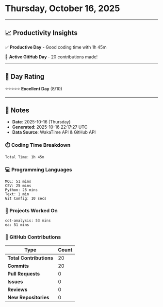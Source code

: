 # Thursday, October 16, 2025

---

## 📈 Productivity Insights

✅ **Productive Day** - Good coding time with 1h 45m

🚀 **Active GitHub Day** - 20 contributions made!

---

## 🎯 Day Rating

⭐⭐⭐⭐⭐ **Excellent Day** (8/10)

---

## 📝 Notes

- **Date**: 2025-10-16 (Thursday)
- **Generated**: 2025-10-16 22:17:27 UTC
- **Data Source**: WakaTime API & GitHub API


### ⏱️ Coding Time Breakdown

```
Total Time: 1h 45m
```

### 💻 Programming Languages

```
MQL: 51 mins
CSV: 25 mins
Python: 25 mins
Text: 1 min
Git Config: 10 secs
```

### 📂 Projects Worked On

```
cot-analysis: 53 mins
ea: 51 mins

```


### 🐙 GitHub Contributions

| Type | Count |
|------|-------|
| **Total Contributions** | 20 |
| **Commits** | 20 |
| **Pull Requests** | 0 |
| **Issues** | 0 |
| **Reviews** | 0 |
| **New Repositories** | 0 |

